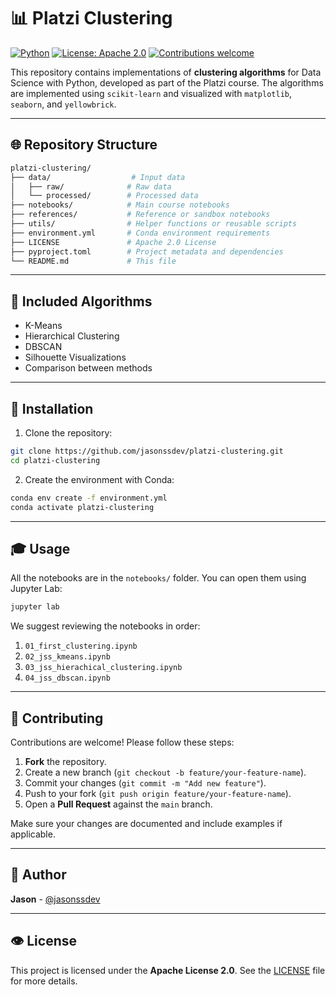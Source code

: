 # 📊 Platzi Clustering

[![Python](https://img.shields.io/badge/python-3.12-blue.svg)](https://www.python.org/)
[![License: Apache 2.0](https://img.shields.io/badge/License-Apache%202.0-green.svg)](https://opensource.org/licenses/Apache-2.0)
[![Contributions welcome](https://img.shields.io/badge/contributions-welcome-orange.svg)](https://github.com/jasonssdev/platzi-clustering/pulls)

This repository contains implementations of **clustering algorithms** for Data Science with Python, developed as part of the Platzi course. The algorithms are implemented using `scikit-learn` and visualized with `matplotlib`, `seaborn`, and `yellowbrick`.

---

## 🌐 Repository Structure

```bash
platzi-clustering/
├── data/                  # Input data
│   ├── raw/              # Raw data
│   └── processed/        # Processed data
├── notebooks/            # Main course notebooks
├── references/           # Reference or sandbox notebooks
├── utils/                # Helper functions or reusable scripts
├── environment.yml       # Conda environment requirements
├── LICENSE               # Apache 2.0 License
├── pyproject.toml        # Project metadata and dependencies
└── README.md             # This file
```

---

## 🚀 Included Algorithms

* K-Means
* Hierarchical Clustering
* DBSCAN
* Silhouette Visualizations
* Comparison between methods

---

## 🔧 Installation

1. Clone the repository:

```bash
git clone https://github.com/jasonssdev/platzi-clustering.git
cd platzi-clustering
```

2. Create the environment with Conda:

```bash
conda env create -f environment.yml
conda activate platzi-clustering
```

---

## 🎓 Usage

All the notebooks are in the `notebooks/` folder. You can open them using Jupyter Lab:

```bash
jupyter lab
```

We suggest reviewing the notebooks in order:

1. `01_first_clustering.ipynb`
2. `02_jss_kmeans.ipynb`
3. `03_jss_hierachical_clustering.ipynb`
4. `04_jss_dbscan.ipynb`

---

## 🙌 Contributing

Contributions are welcome! Please follow these steps:

1. **Fork** the repository.
2. Create a new branch (`git checkout -b feature/your-feature-name`).
3. Commit your changes (`git commit -m "Add new feature"`).
4. Push to your fork (`git push origin feature/your-feature-name`).
5. Open a **Pull Request** against the `main` branch.

Make sure your changes are documented and include examples if applicable.

---

## 🤝 Author

**Jason** - [@jasonssdev](https://github.com/jasonssdev)

---

## 👁️ License

This project is licensed under the **Apache License 2.0**. See the [LICENSE](LICENSE) file for more details.
